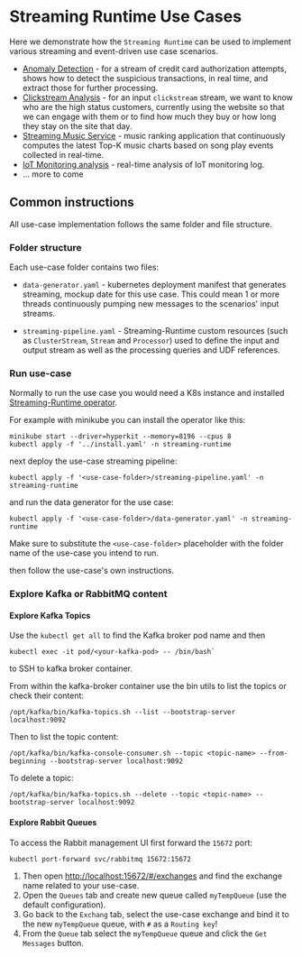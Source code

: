 # Streaming Runtime Use Cases

Here we demonstrate how the `Streaming Runtime` can be used to implement various streaming and event-driven use case scenarios.

* [Anomaly Detection](anomaly-detection) - for a stream of credit card authorization attempts, shows how to detect the suspicious transactions, in real time, and extract those for further processing.
* [Clickstream Analysis](clickstream) -   for an input `clickstream` stream, we want to know who are the high status customers, currently using the website so that we can engage with them or to find how much they buy or how long they stay on the site that day.
* [Streaming Music Service](top-k-songs) - music ranking application that continuously computes the latest Top-K music charts based on song play events collected in real-time.
* [IoT Monitoring analysis](iot-monitoring) - real-time analysis of IoT monitoring log.
* ... more to come

## Common instructions

All use-case implementation follows the same folder and file structure. 

### Folder structure
Each use-case folder contains two files: 
 
* `data-generator.yaml` - kubernetes deployment manifest that generates streaming, mockup date for this use case. 
  This could mean 1 or more threads continuously pumping new messages to the scenarios' input streams.

* `streaming-pipeline.yaml` - Streaming-Runtime custom resources (such as `ClusterStream`, `Stream` and `Processor`) used to define the input and output stream as well as the processing queries and UDF references.


### Run use-case 
Normally to run the use case you would need a K8s instance and installed [Streaming-Runtime operator](../).

For example with minikube you can install the operator like this:

```shell
minikube start --driver=hyperkit --memory=8196 --cpus 8
kubectl apply -f '../install.yaml' -n streaming-runtime
```

next deploy the use-case streaming pipeline:

```shell
kubectl apply -f '<use-case-folder>/streaming-pipeline.yaml' -n streaming-runtime
```

and run the data generator for the use case:
```shell
kubectl apply -f '<use-case-folder>/data-generator.yaml' -n streaming-runtime
```

Make sure to substitute the `<use-case-folder>` placeholder with the folder name of the use-case you intend to run.

then follow the use-case's own instructions.


### Explore Kafka or RabbitMQ content

#### Explore Kafka Topics
Use the `kubectl get all` to find the Kafka broker pod name and then
```shell
kubectl exec -it pod/<your-kafka-pod> -- /bin/bash`
```
to SSH to kafka broker container.

From within the kafka-broker container use the bin utils to list the topics or check their content:

```shell
/opt/kafka/bin/kafka-topics.sh --list --bootstrap-server localhost:9092
```

Then to list the topic content:
```shell
/opt/kafka/bin/kafka-console-consumer.sh --topic <topic-name> --from-beginning --bootstrap-server localhost:9092
```

To delete a topic:
```shell
/opt/kafka/bin/kafka-topics.sh --delete --topic <topic-name> --bootstrap-server localhost:9092
```

#### Explore Rabbit Queues

To access the Rabbit management UI first forward the `15672` port:
```shell
kubectl port-forward svc/rabbitmq 15672:15672
```

1. Then open [http://localhost:15672/#/exchanges](http://localhost:15672/#/exchanges) and find the exchange name related to your use-case.
2. Open the `Queues` tab and create new queue called `myTempQueue` (use the default configuration).
3. Go back to the `Exchang` tab, select the use-case exchange and bind it to the new `myTempQueue` queue, with `#` as a `Routing key`!
4. From the `Queue` tab select the `myTempQueue` queue and click the `Get Messages` button.
